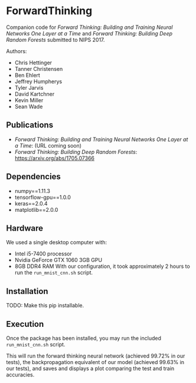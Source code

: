 # ForwardThinking
Companion code for _Forward Thinking: Building and Training Neural Networks One Layer at a Time_ and _Forward Thinking: Building Deep Random Forests_ submitted to NIPS 2017.

Authors:
- Chris Hettinger
- Tanner Christensen
- Ben Ehlert
- Jeffrey Humpherys
- Tyler Jarvis
- David Kartchner
- Kevin Miller
- Sean Wade

## Publications
- _Forward Thinking: Building and Training Neural Networks One Layer at a Time_: (URL coming soon)
- _Forward Thinking: Building Deep Random Forests_: https://arxiv.org/abs/1705.07366

## Dependencies
- numpy==1.11.3
- tensorflow-gpu==1.0.0
- keras==2.0.4
- matplotlib==2.0.0

## Hardware
We used a single desktop computer with:
- Intel i5-7400 processor
- Nvidia GeForce GTX 1060 3GB GPU
- 8GB DDR4 RAM
With our configuration, it took approximately 2 hours to run the `run_mnist_cnn.sh` script.

## Installation
TODO: Make this pip installable.

## Execution
Once the package has been installed, you may run the included `run_mnist_cnn.sh` script. 

This will run the forward thinking neural network (achieved 99.72% in our tests), the backpropagation equivalent of our model (achieved 99.63% in our tests), and saves and displays a plot comparing the test and train accuracies.
